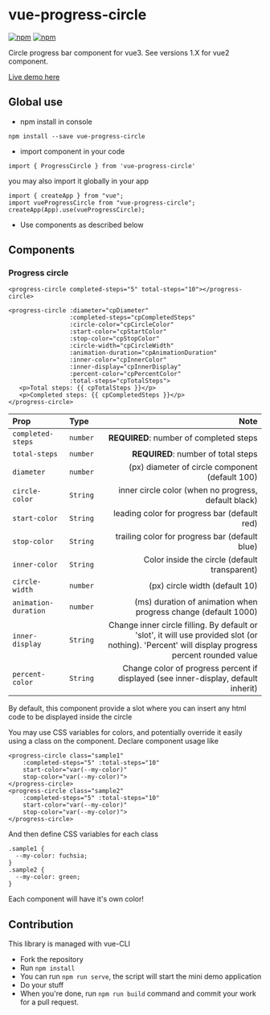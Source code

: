 # vue-progress-circle
[![npm](https://img.shields.io/npm/v/vue-progress-circle.svg)](https://www.npmjs.com/package/vue-progress-circle)
[![npm](https://img.shields.io/npm/dt/vue-progress-circle.svg)](https://www.npmjs.com/package/vue-progress-circle)

Circle progress bar component for vue3. See versions 1.X for vue2 component.

[Live demo here](https://keiwen.github.io/vue-progress-circle/)

## Global use
- npm install in console
```
npm install --save vue-progress-circle
```
- import component in your code
```
import { ProgressCircle } from 'vue-progress-circle'
```
you may also import it globally in your app
```
import { createApp } from "vue";
import vueProgressCircle from "vue-progress-circle";
createApp(App).use(vueProgressCircle);
```
- Use components as described below

## Components
### Progress circle
```
<progress-circle completed-steps="5" total-steps="10"></progress-circle>
```
```
<progress-circle :diameter="cpDiameter"
                 :completed-steps="cpCompletedSteps"
                 :circle-color="cpCircleColor"
                 :start-color="cpStartColor"
                 :stop-color="cpStopColor"
                 :circle-width="cpCircleWidth"
                 :animation-duration="cpAnimationDuration"
                 :inner-color="cpInnerColor"
                 :inner-display="cpInnerDisplay"
                 :percent-color="cpPercentColor"
                 :total-steps="cpTotalSteps">
   <p>Total steps: {{ cpTotalSteps }}</p>
   <p>Completed steps: {{ cpCompletedSteps }}</p>
</progress-circle>
```


| Prop | Type | Note |
| :--- | :--- | ---: |
| `completed-steps` | `number` | **REQUIRED**: number of completed steps |
| `total-steps` | `number` | **REQUIRED**: number of total steps |
| `diameter` | `number` | (px) diameter of circle component (default 100) |
| `circle-color` | `String` | inner circle color (when no progress, default black) |
| `start-color` | `String` | leading color for progress bar (default red) |
| `stop-color` | `String` | trailing color for progress bar (default blue) |
| `inner-color` | `String` | Color inside the circle (default transparent) |
| `circle-width` | `number` | (px) circle width (default 10) |
| `animation-duration` | `number` | (ms) duration of animation when progress change (default 1000) |
| `inner-display` | `String` | Change inner circle filling. By default or 'slot', it will use provided slot (or nothing). 'Percent' will display progress percent rounded value |
| `percent-color` | `String` | Change color of progress percent if displayed (see inner-display, default inherit) |

By default, this component provide a slot where you can insert any html code
to be displayed inside the circle

You may use CSS variables for colors,
and potentially override it easily using a class on the component.
Declare component usage like
```
<progress-circle class="sample1"
    :completed-steps="5" :total-steps="10"
    start-color="var(--my-color)"
    stop-color="var(--my-color)">
</progress-circle>
<progress-circle class="sample2"
    :completed-steps="5" :total-steps="10"
    start-color="var(--my-color)"
    stop-color="var(--my-color)">
</progress-circle>
```
And then define CSS variables for each class
```
.sample1 {
  --my-color: fuchsia;
}
.sample2 {
  --my-color: green;
}
```
Each component will have it's own color!

## Contribution
This library is managed with vue-CLI
- Fork the repository
- Run `npm install`
- You can run `npm run serve`, the script will start the mini demo application
- Do your stuff
- When you're done, run `npm run build` command and commit your work for a pull request.

